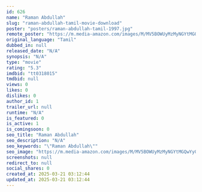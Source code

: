 ```yaml
---
id: 626
name: "Raman Abdullah"
slug: "raman-abdullah-tamil-movie-download"
poster: "posters/raman-abdullah-tamil-1997.jpg"
remote_poster: "https://m.media-amazon.com/images/M/MV5BOWUyMzMyNGYtMGQwYy00ZTc5LTljNGMtMTZjZmUyOWM3ZTk4XkEyXkFqcGdeQXVyMjA4OTI5NDQ@._V1_SX300.jpg"
original_language: "Tamil"
dubbed_in: null
released_date: "N/A"
synopsis: "N/A"
type: "movie"
rating: "5.3"
imdbid: "tt0318015"
tmdbid: null
views: 0
likes: 0
dislikes: 0
author_id: 1
trailer_url: null
runtime: "N/A"
is_featured: 0
is_active: 1
is_comingsoon: 0
seo_title: "Raman Abdullah"
seo_description: "N/A"
seo_keywords: "\"Raman Abdullah\""
seo_image: "https://m.media-amazon.com/images/M/MV5BOWUyMzMyNGYtMGQwYy00ZTc5LTljNGMtMTZjZmUyOWM3ZTk4XkEyXkFqcGdeQXVyMjA4OTI5NDQ@._V1_SX300.jpg"
screenshots: null
redirect_to: null
social_shares: 0
created_at: 2025-03-21 03:12:44
updated_at: 2025-03-21 03:12:44
---
```



